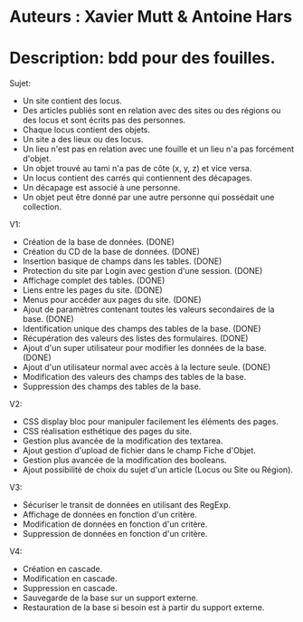 Auteurs : Xavier Mutt & Antoine Hars
====================================
Description: bdd pour des fouilles.
====================================

Sujet:
- Un site contient des locus.
- Des articles publiés sont en relation avec des sites ou des régions ou des locus et sont écrits pas des personnes.
- Chaque locus contient des objets.
- Un site a des lieux ou des locus.
- Un lieu n'est pas en relation avec une fouille et un lieu n'a pas forcément d'objet.
- Un objet trouvé au tami n'a pas de côte (x, y, z) et vice versa.
- Un locus contient des carrés qui contiennent des décapages.
- Un décapage est associé à une personne.
- Un objet peut être donné par une autre personne qui possédait une collection.


V1:
- Création de la base de données. (DONE)
- Création du CD de la base de données. (DONE)
- Insertion basique de champs dans les tables. (DONE)
- Protection du site par Login avec gestion d'une session. (DONE)
- Affichage complet des tables. (DONE)
- Liens entre les pages du site. (DONE)
- Menus pour accéder aux pages du site. (DONE)
- Ajout de paramètres contenant toutes les valeurs secondaires de la base. (DONE)
- Identification unique des champs des tables de la base. (DONE)
- Récupération des valeurs des listes des formulaires. (DONE)
- Ajout d'un super utilisateur pour modifier les données de la base. (DONE)
- Ajout d'un utilisateur normal avec accès à la lecture seule. (DONE)
- Modification des valeurs des champs des tables de la base.
- Suppression des champs des tables de la base.


V2:
- CSS display bloc pour manipuler facilement les éléments des pages.
- CSS réalisation esthétique des pages du site.
- Gestion plus avancée de la modification des textarea.
- Ajout gestion d'upload de fichier dans le champ Fiche d'Objet.
- Gestion plus avancée de la modification des booleans.
- Ajout possibilité de choix du sujet d'un article (Locus ou Site ou Région).


V3:
- Sécuriser le transit de données en utilisant des RegExp.
- Affichage de données en fonction d'un critère.
- Modification de données en fonction d'un critère.
- Suppression de données en fonction d'un critère.


V4:
- Création en cascade.
- Modification en cascade.
- Suppression en cascade.
- Sauvegarde de la base sur un support externe.
- Restauration de la base si besoin est à partir du support externe.
